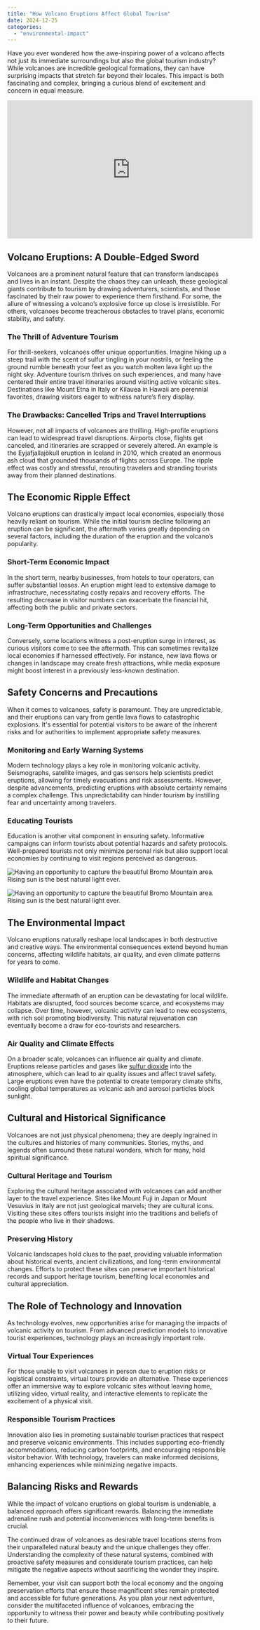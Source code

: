 ```yaml
---
title: "How Volcano Eruptions Affect Global Tourism"
date: 2024-12-25
categories: 
  - "environmental-impact"
---
```


Have you ever wondered how the awe-inspiring power of a volcano affects not just its immediate surroundings but also the global tourism industry? While volcanoes are incredible geological formations, they can have surprising impacts that stretch far beyond their locales. This impact is both fascinating and complex, bringing a curious blend of excitement and concern in equal measure.

<iframe width="560" height="315" src="https://www.youtube.com/embed/LQwZwKS9RPs" frameborder="0" allow="accelerometer; autoplay; encrypted-media; gyroscope; picture-in-picture" allowfullscreen></iframe>

  

## Volcano Eruptions: A Double-Edged Sword

Volcanoes are a prominent natural feature that can transform landscapes and lives in an instant. Despite the chaos they can unleash, these geological giants contribute to tourism by drawing adventurers, scientists, and those fascinated by their raw power to experience them firsthand. For some, the allure of witnessing a volcano’s explosive force up close is irresistible. For others, volcanoes become treacherous obstacles to travel plans, economic stability, and safety.

### The Thrill of Adventure Tourism

For thrill-seekers, volcanoes offer unique opportunities. Imagine hiking up a steep trail with the scent of sulfur tingling in your nostrils, or feeling the ground rumble beneath your feet as you watch molten lava light up the night sky. Adventure tourism thrives on such experiences, and many have centered their entire travel itineraries around visiting active volcanic sites. Destinations like Mount Etna in Italy or Kilauea in Hawaii are perennial favorites, drawing visitors eager to witness nature’s fiery display.

### The Drawbacks: Cancelled Trips and Travel Interruptions

However, not all impacts of volcanoes are thrilling. High-profile eruptions can lead to widespread travel disruptions. Airports close, flights get canceled, and itineraries are scrapped or severely altered. An example is the Eyjafjallajökull eruption in Iceland in 2010, which created an enormous ash cloud that grounded thousands of flights across Europe. The ripple effect was costly and stressful, rerouting travelers and stranding tourists away from their planned destinations.

## The Economic Ripple Effect

Volcano eruptions can drastically impact local economies, especially those heavily reliant on tourism. While the initial tourism decline following an eruption can be significant, the aftermath varies greatly depending on several factors, including the duration of the eruption and the volcano’s popularity.

### Short-Term Economic Impact

In the short term, nearby businesses, from hotels to tour operators, can suffer substantial losses. An eruption might lead to extensive damage to infrastructure, necessitating costly repairs and recovery efforts. The resulting decrease in visitor numbers can exacerbate the financial hit, affecting both the public and private sectors.

### Long-Term Opportunities and Challenges

Conversely, some locations witness a post-eruption surge in interest, as curious visitors come to see the aftermath. This can sometimes revitalize local economies if harnessed effectively. For instance, new lava flows or changes in landscape may create fresh attractions, while media exposure might boost interest in a previously less-known destination.

## Safety Concerns and Precautions

When it comes to volcanoes, safety is paramount. They are unpredictable, and their eruptions can vary from gentle lava flows to catastrophic explosions. It's essential for potential visitors to be aware of the inherent risks and for authorities to implement appropriate safety measures.

### Monitoring and Early Warning Systems

Modern technology plays a key role in monitoring volcanic activity. Seismographs, satellite images, and gas sensors help scientists predict eruptions, allowing for timely evacuations and risk assessments. However, despite advancements, predicting eruptions with absolute certainty remains a complex challenge. This unpredictability can hinder tourism by instilling fear and uncertainty among travelers.

### Educating Tourists

Education is another vital component in ensuring safety. Informative campaigns can inform tourists about potential hazards and safety protocols. Well-prepared tourists not only minimize personal risk but also support local economies by continuing to visit regions perceived as dangerous.

![Having an opportunity to capture the beautiful Bromo Mountain area. Rising sun is the best natural light ever.](images/volcanoes-2-1024x695.jpg)

![Having an opportunity to capture the beautiful Bromo Mountain area. Rising sun is the best natural light ever.](images/volcanoes-18-1024x695.jpg)

## The Environmental Impact

Volcano eruptions naturally reshape local landscapes in both destructive and creative ways. The environmental consequences extend beyond human concerns, affecting wildlife habitats, air quality, and even climate patterns for years to come.

### Wildlife and Habitat Changes

The immediate aftermath of an eruption can be devastating for local wildlife. Habitats are disrupted, food sources become scarce, and ecosystems may collapse. Over time, however, volcanic activity can lead to new ecosystems, with rich soil promoting biodiversity. This natural rejuvenation can eventually become a draw for eco-tourists and researchers.

### Air Quality and Climate Effects

On a broader scale, volcanoes can influence air quality and climate. Eruptions release particles and gases like [sulfur dioxide](https://magmamatters.com/the-art-and-science-of-volcano-monitoring/ "The Art and Science of Volcano Monitoring") into the atmosphere, which can lead to air quality issues and affect travel safety. Large eruptions even have the potential to create temporary climate shifts, cooling global temperatures as volcanic ash and aerosol particles block sunlight.

## Cultural and Historical Significance

Volcanoes are not just physical phenomena; they are deeply ingrained in the cultures and histories of many communities. Stories, myths, and legends often surround these natural wonders, which for many, hold spiritual significance.

### Cultural Heritage and Tourism

Exploring the cultural heritage associated with volcanoes can add another layer to the travel experience. Sites like Mount Fuji in Japan or Mount Vesuvius in Italy are not just geological marvels; they are cultural icons. Visiting these sites offers tourists insight into the traditions and beliefs of the people who live in their shadows.

### Preserving History

Volcanic landscapes hold clues to the past, providing valuable information about historical events, ancient civilizations, and long-term environmental changes. Efforts to protect these sites can preserve important historical records and support heritage tourism, benefiting local economies and cultural appreciation.

## The Role of Technology and Innovation

As technology evolves, new opportunities arise for managing the impacts of volcanic activity on tourism. From advanced prediction models to innovative tourist experiences, technology plays an increasingly important role.

### Virtual Tour Experiences

For those unable to visit volcanoes in person due to eruption risks or logistical constraints, virtual tours provide an alternative. These experiences offer an immersive way to explore volcanic sites without leaving home, utilizing video, virtual reality, and interactive elements to replicate the excitement of a physical visit.

### Responsible Tourism Practices

Innovation also lies in promoting sustainable tourism practices that respect and preserve volcanic environments. This includes supporting eco-friendly accommodations, reducing carbon footprints, and encouraging responsible visitor behavior. With technology, travelers can make informed decisions, enhancing experiences while minimizing negative impacts.

## Balancing Risks and Rewards

While the impact of volcano eruptions on global tourism is undeniable, a balanced approach offers significant rewards. Balancing the immediate adrenaline rush and potential inconveniences with long-term benefits is crucial.

The continued draw of volcanoes as desirable travel locations stems from their unparalleled natural beauty and the unique challenges they offer. Understanding the complexity of these natural systems, combined with proactive safety measures and considerate tourism practices, can help mitigate the negative aspects without sacrificing the wonder they inspire.

Remember, your visit can support both the local economy and the ongoing preservation efforts that ensure these magnificent sites remain protected and accessible for future generations. As you plan your next adventure, consider the multifaceted influence of volcanoes, embracing the opportunity to witness their power and beauty while contributing positively to their future.
